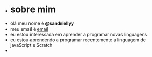 - # sobre mim
- olá meu nome é **@sandriellyy**
- meu email é [email](marciasandrielly83@gmail.com)
- eu estou interessada em aprender a programar novas linguagens
- eu estou aprendendo a programar recentemente a linguagem de javaScript e Scratch
- 
